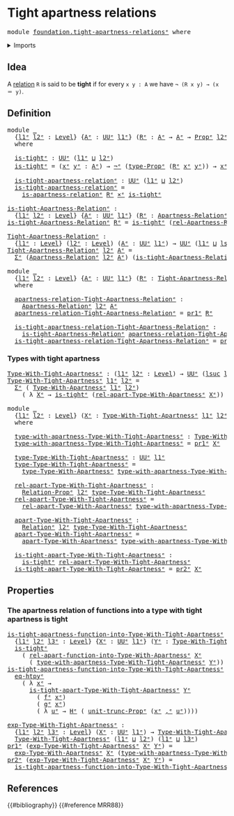 # Tight apartness relations

<pre class="Agda"><a id="38" class="Keyword">module</a> <a id="45" href="foundation.tight-apartness-relations%25E1%25B5%2589.html" class="Module">foundation.tight-apartness-relationsᵉ</a> <a id="83" class="Keyword">where</a>
</pre>
<details><summary>Imports</summary>

<pre class="Agda"><a id="139" class="Keyword">open</a> <a id="144" class="Keyword">import</a> <a id="151" href="foundation.apartness-relations%25E1%25B5%2589.html" class="Module">foundation.apartness-relationsᵉ</a>
<a id="183" class="Keyword">open</a> <a id="188" class="Keyword">import</a> <a id="195" href="foundation.binary-relations%25E1%25B5%2589.html" class="Module">foundation.binary-relationsᵉ</a>
<a id="224" class="Keyword">open</a> <a id="229" class="Keyword">import</a> <a id="236" href="foundation.dependent-pair-types%25E1%25B5%2589.html" class="Module">foundation.dependent-pair-typesᵉ</a>
<a id="269" class="Keyword">open</a> <a id="274" class="Keyword">import</a> <a id="281" href="foundation.function-extensionality%25E1%25B5%2589.html" class="Module">foundation.function-extensionalityᵉ</a>
<a id="317" class="Keyword">open</a> <a id="322" class="Keyword">import</a> <a id="329" href="foundation.propositional-truncations%25E1%25B5%2589.html" class="Module">foundation.propositional-truncationsᵉ</a>
<a id="367" class="Keyword">open</a> <a id="372" class="Keyword">import</a> <a id="379" href="foundation.universe-levels%25E1%25B5%2589.html" class="Module">foundation.universe-levelsᵉ</a>

<a id="408" class="Keyword">open</a> <a id="413" class="Keyword">import</a> <a id="420" href="foundation-core.cartesian-product-types%25E1%25B5%2589.html" class="Module">foundation-core.cartesian-product-typesᵉ</a>
<a id="461" class="Keyword">open</a> <a id="466" class="Keyword">import</a> <a id="473" href="foundation-core.identity-types%25E1%25B5%2589.html" class="Module">foundation-core.identity-typesᵉ</a>
<a id="505" class="Keyword">open</a> <a id="510" class="Keyword">import</a> <a id="517" href="foundation-core.negation%25E1%25B5%2589.html" class="Module">foundation-core.negationᵉ</a>
<a id="543" class="Keyword">open</a> <a id="548" class="Keyword">import</a> <a id="555" href="foundation-core.propositions%25E1%25B5%2589.html" class="Module">foundation-core.propositionsᵉ</a>
</pre>
</details>

## Idea

A [relation](foundation.binary-relations.md) `R` is said to be **tight** if for
every `x y : A` we have `¬ (R x y) → (x ＝ y)`.

## Definition

<pre class="Agda"><a id="762" class="Keyword">module</a> <a id="769" href="foundation.tight-apartness-relations%25E1%25B5%2589.html#769" class="Module">_</a>
  <a id="773" class="Symbol">{</a><a id="774" href="foundation.tight-apartness-relations%25E1%25B5%2589.html#774" class="Bound">l1ᵉ</a> <a id="778" href="foundation.tight-apartness-relations%25E1%25B5%2589.html#778" class="Bound">l2ᵉ</a> <a id="782" class="Symbol">:</a> <a id="784" href="Agda.Primitive.html#742" class="Postulate">Level</a><a id="789" class="Symbol">}</a> <a id="791" class="Symbol">{</a><a id="792" href="foundation.tight-apartness-relations%25E1%25B5%2589.html#792" class="Bound">Aᵉ</a> <a id="795" class="Symbol">:</a> <a id="797" href="Agda.Primitive.html#429" class="Primitive">UUᵉ</a> <a id="801" href="foundation.tight-apartness-relations%25E1%25B5%2589.html#774" class="Bound">l1ᵉ</a><a id="804" class="Symbol">}</a> <a id="806" class="Symbol">(</a><a id="807" href="foundation.tight-apartness-relations%25E1%25B5%2589.html#807" class="Bound">Rᵉ</a> <a id="810" class="Symbol">:</a> <a id="812" href="foundation.tight-apartness-relations%25E1%25B5%2589.html#792" class="Bound">Aᵉ</a> <a id="815" class="Symbol">→</a> <a id="817" href="foundation.tight-apartness-relations%25E1%25B5%2589.html#792" class="Bound">Aᵉ</a> <a id="820" class="Symbol">→</a> <a id="822" href="foundation-core.propositions%25E1%25B5%2589.html#1181" class="Function">Propᵉ</a> <a id="828" href="foundation.tight-apartness-relations%25E1%25B5%2589.html#778" class="Bound">l2ᵉ</a><a id="831" class="Symbol">)</a>
  <a id="835" class="Keyword">where</a>

  <a id="844" href="foundation.tight-apartness-relations%25E1%25B5%2589.html#844" class="Function">is-tightᵉ</a> <a id="854" class="Symbol">:</a> <a id="856" href="Agda.Primitive.html#429" class="Primitive">UUᵉ</a> <a id="860" class="Symbol">(</a><a id="861" href="foundation.tight-apartness-relations%25E1%25B5%2589.html#774" class="Bound">l1ᵉ</a> <a id="865" href="Agda.Primitive.html#961" class="Primitive Operator">⊔</a> <a id="867" href="foundation.tight-apartness-relations%25E1%25B5%2589.html#778" class="Bound">l2ᵉ</a><a id="870" class="Symbol">)</a>
  <a id="874" href="foundation.tight-apartness-relations%25E1%25B5%2589.html#844" class="Function">is-tightᵉ</a> <a id="884" class="Symbol">=</a> <a id="886" class="Symbol">(</a><a id="887" href="foundation.tight-apartness-relations%25E1%25B5%2589.html#887" class="Bound">xᵉ</a> <a id="890" href="foundation.tight-apartness-relations%25E1%25B5%2589.html#890" class="Bound">yᵉ</a> <a id="893" class="Symbol">:</a> <a id="895" href="foundation.tight-apartness-relations%25E1%25B5%2589.html#792" class="Bound">Aᵉ</a><a id="897" class="Symbol">)</a> <a id="899" class="Symbol">→</a> <a id="901" href="foundation-core.negation%25E1%25B5%2589.html#599" class="Function Operator">¬ᵉ</a> <a id="904" class="Symbol">(</a><a id="905" href="foundation-core.propositions%25E1%25B5%2589.html#1288" class="Function">type-Propᵉ</a> <a id="916" class="Symbol">(</a><a id="917" href="foundation.tight-apartness-relations%25E1%25B5%2589.html#807" class="Bound">Rᵉ</a> <a id="920" href="foundation.tight-apartness-relations%25E1%25B5%2589.html#887" class="Bound">xᵉ</a> <a id="923" href="foundation.tight-apartness-relations%25E1%25B5%2589.html#890" class="Bound">yᵉ</a><a id="925" class="Symbol">))</a> <a id="928" class="Symbol">→</a> <a id="930" href="foundation.tight-apartness-relations%25E1%25B5%2589.html#887" class="Bound">xᵉ</a> <a id="933" href="foundation-core.identity-types%25E1%25B5%2589.html#2730" class="Function Operator">＝ᵉ</a> <a id="936" href="foundation.tight-apartness-relations%25E1%25B5%2589.html#890" class="Bound">yᵉ</a>

  <a id="942" href="foundation.tight-apartness-relations%25E1%25B5%2589.html#942" class="Function">is-tight-apartness-relationᵉ</a> <a id="971" class="Symbol">:</a> <a id="973" href="Agda.Primitive.html#429" class="Primitive">UUᵉ</a> <a id="977" class="Symbol">(</a><a id="978" href="foundation.tight-apartness-relations%25E1%25B5%2589.html#774" class="Bound">l1ᵉ</a> <a id="982" href="Agda.Primitive.html#961" class="Primitive Operator">⊔</a> <a id="984" href="foundation.tight-apartness-relations%25E1%25B5%2589.html#778" class="Bound">l2ᵉ</a><a id="987" class="Symbol">)</a>
  <a id="991" href="foundation.tight-apartness-relations%25E1%25B5%2589.html#942" class="Function">is-tight-apartness-relationᵉ</a> <a id="1020" class="Symbol">=</a>
    <a id="1026" href="foundation.apartness-relations%25E1%25B5%2589.html#1916" class="Function">is-apartness-relationᵉ</a> <a id="1049" href="foundation.tight-apartness-relations%25E1%25B5%2589.html#807" class="Bound">Rᵉ</a> <a id="1052" href="foundation-core.cartesian-product-types%25E1%25B5%2589.html#623" class="Function Operator">×ᵉ</a> <a id="1055" href="foundation.tight-apartness-relations%25E1%25B5%2589.html#844" class="Function">is-tightᵉ</a>

<a id="is-tight-Apartness-Relationᵉ"></a><a id="1066" href="foundation.tight-apartness-relations%25E1%25B5%2589.html#1066" class="Function">is-tight-Apartness-Relationᵉ</a> <a id="1095" class="Symbol">:</a>
  <a id="1099" class="Symbol">{</a><a id="1100" href="foundation.tight-apartness-relations%25E1%25B5%2589.html#1100" class="Bound">l1ᵉ</a> <a id="1104" href="foundation.tight-apartness-relations%25E1%25B5%2589.html#1104" class="Bound">l2ᵉ</a> <a id="1108" class="Symbol">:</a> <a id="1110" href="Agda.Primitive.html#742" class="Postulate">Level</a><a id="1115" class="Symbol">}</a> <a id="1117" class="Symbol">{</a><a id="1118" href="foundation.tight-apartness-relations%25E1%25B5%2589.html#1118" class="Bound">Aᵉ</a> <a id="1121" class="Symbol">:</a> <a id="1123" href="Agda.Primitive.html#429" class="Primitive">UUᵉ</a> <a id="1127" href="foundation.tight-apartness-relations%25E1%25B5%2589.html#1100" class="Bound">l1ᵉ</a><a id="1130" class="Symbol">}</a> <a id="1132" class="Symbol">(</a><a id="1133" href="foundation.tight-apartness-relations%25E1%25B5%2589.html#1133" class="Bound">Rᵉ</a> <a id="1136" class="Symbol">:</a> <a id="1138" href="foundation.apartness-relations%25E1%25B5%2589.html#2095" class="Function">Apartness-Relationᵉ</a> <a id="1158" href="foundation.tight-apartness-relations%25E1%25B5%2589.html#1104" class="Bound">l2ᵉ</a> <a id="1162" href="foundation.tight-apartness-relations%25E1%25B5%2589.html#1118" class="Bound">Aᵉ</a><a id="1164" class="Symbol">)</a> <a id="1166" class="Symbol">→</a> <a id="1168" href="Agda.Primitive.html#429" class="Primitive">UUᵉ</a> <a id="1172" class="Symbol">(</a><a id="1173" href="foundation.tight-apartness-relations%25E1%25B5%2589.html#1100" class="Bound">l1ᵉ</a> <a id="1177" href="Agda.Primitive.html#961" class="Primitive Operator">⊔</a> <a id="1179" href="foundation.tight-apartness-relations%25E1%25B5%2589.html#1104" class="Bound">l2ᵉ</a><a id="1182" class="Symbol">)</a>
<a id="1184" href="foundation.tight-apartness-relations%25E1%25B5%2589.html#1066" class="Function">is-tight-Apartness-Relationᵉ</a> <a id="1213" href="foundation.tight-apartness-relations%25E1%25B5%2589.html#1213" class="Bound">Rᵉ</a> <a id="1216" class="Symbol">=</a> <a id="1218" href="foundation.tight-apartness-relations%25E1%25B5%2589.html#844" class="Function">is-tightᵉ</a> <a id="1228" class="Symbol">(</a><a id="1229" href="foundation.apartness-relations%25E1%25B5%2589.html#2356" class="Function">rel-Apartness-Relationᵉ</a> <a id="1253" href="foundation.tight-apartness-relations%25E1%25B5%2589.html#1213" class="Bound">Rᵉ</a><a id="1255" class="Symbol">)</a>

<a id="Tight-Apartness-Relationᵉ"></a><a id="1258" href="foundation.tight-apartness-relations%25E1%25B5%2589.html#1258" class="Function">Tight-Apartness-Relationᵉ</a> <a id="1284" class="Symbol">:</a>
  <a id="1288" class="Symbol">{</a><a id="1289" href="foundation.tight-apartness-relations%25E1%25B5%2589.html#1289" class="Bound">l1ᵉ</a> <a id="1293" class="Symbol">:</a> <a id="1295" href="Agda.Primitive.html#742" class="Postulate">Level</a><a id="1300" class="Symbol">}</a> <a id="1302" class="Symbol">(</a><a id="1303" href="foundation.tight-apartness-relations%25E1%25B5%2589.html#1303" class="Bound">l2ᵉ</a> <a id="1307" class="Symbol">:</a> <a id="1309" href="Agda.Primitive.html#742" class="Postulate">Level</a><a id="1314" class="Symbol">)</a> <a id="1316" class="Symbol">(</a><a id="1317" href="foundation.tight-apartness-relations%25E1%25B5%2589.html#1317" class="Bound">Aᵉ</a> <a id="1320" class="Symbol">:</a> <a id="1322" href="Agda.Primitive.html#429" class="Primitive">UUᵉ</a> <a id="1326" href="foundation.tight-apartness-relations%25E1%25B5%2589.html#1289" class="Bound">l1ᵉ</a><a id="1329" class="Symbol">)</a> <a id="1331" class="Symbol">→</a> <a id="1333" href="Agda.Primitive.html#429" class="Primitive">UUᵉ</a> <a id="1337" class="Symbol">(</a><a id="1338" href="foundation.tight-apartness-relations%25E1%25B5%2589.html#1289" class="Bound">l1ᵉ</a> <a id="1342" href="Agda.Primitive.html#961" class="Primitive Operator">⊔</a> <a id="1344" href="Agda.Primitive.html#931" class="Primitive">lsuc</a> <a id="1349" href="foundation.tight-apartness-relations%25E1%25B5%2589.html#1303" class="Bound">l2ᵉ</a><a id="1352" class="Symbol">)</a>
<a id="1354" href="foundation.tight-apartness-relations%25E1%25B5%2589.html#1258" class="Function">Tight-Apartness-Relationᵉ</a> <a id="1380" href="foundation.tight-apartness-relations%25E1%25B5%2589.html#1380" class="Bound">l2ᵉ</a> <a id="1384" href="foundation.tight-apartness-relations%25E1%25B5%2589.html#1384" class="Bound">Aᵉ</a> <a id="1387" class="Symbol">=</a>
  <a id="1391" href="foundation.dependent-pair-types%25E1%25B5%2589.html#585" class="Record">Σᵉ</a> <a id="1394" class="Symbol">(</a><a id="1395" href="foundation.apartness-relations%25E1%25B5%2589.html#2095" class="Function">Apartness-Relationᵉ</a> <a id="1415" href="foundation.tight-apartness-relations%25E1%25B5%2589.html#1380" class="Bound">l2ᵉ</a> <a id="1419" href="foundation.tight-apartness-relations%25E1%25B5%2589.html#1384" class="Bound">Aᵉ</a><a id="1421" class="Symbol">)</a> <a id="1423" class="Symbol">(</a><a id="1424" href="foundation.tight-apartness-relations%25E1%25B5%2589.html#1066" class="Function">is-tight-Apartness-Relationᵉ</a><a id="1452" class="Symbol">)</a>

<a id="1455" class="Keyword">module</a> <a id="1462" href="foundation.tight-apartness-relations%25E1%25B5%2589.html#1462" class="Module">_</a>
  <a id="1466" class="Symbol">{</a><a id="1467" href="foundation.tight-apartness-relations%25E1%25B5%2589.html#1467" class="Bound">l1ᵉ</a> <a id="1471" href="foundation.tight-apartness-relations%25E1%25B5%2589.html#1471" class="Bound">l2ᵉ</a> <a id="1475" class="Symbol">:</a> <a id="1477" href="Agda.Primitive.html#742" class="Postulate">Level</a><a id="1482" class="Symbol">}</a> <a id="1484" class="Symbol">{</a><a id="1485" href="foundation.tight-apartness-relations%25E1%25B5%2589.html#1485" class="Bound">Aᵉ</a> <a id="1488" class="Symbol">:</a> <a id="1490" href="Agda.Primitive.html#429" class="Primitive">UUᵉ</a> <a id="1494" href="foundation.tight-apartness-relations%25E1%25B5%2589.html#1467" class="Bound">l1ᵉ</a><a id="1497" class="Symbol">}</a> <a id="1499" class="Symbol">(</a><a id="1500" href="foundation.tight-apartness-relations%25E1%25B5%2589.html#1500" class="Bound">Rᵉ</a> <a id="1503" class="Symbol">:</a> <a id="1505" href="foundation.tight-apartness-relations%25E1%25B5%2589.html#1258" class="Function">Tight-Apartness-Relationᵉ</a> <a id="1531" href="foundation.tight-apartness-relations%25E1%25B5%2589.html#1471" class="Bound">l2ᵉ</a> <a id="1535" href="foundation.tight-apartness-relations%25E1%25B5%2589.html#1485" class="Bound">Aᵉ</a><a id="1537" class="Symbol">)</a>
  <a id="1541" class="Keyword">where</a>

  <a id="1550" href="foundation.tight-apartness-relations%25E1%25B5%2589.html#1550" class="Function">apartness-relation-Tight-Apartness-Relationᵉ</a> <a id="1595" class="Symbol">:</a>
    <a id="1601" href="foundation.apartness-relations%25E1%25B5%2589.html#2095" class="Function">Apartness-Relationᵉ</a> <a id="1621" href="foundation.tight-apartness-relations%25E1%25B5%2589.html#1471" class="Bound">l2ᵉ</a> <a id="1625" href="foundation.tight-apartness-relations%25E1%25B5%2589.html#1485" class="Bound">Aᵉ</a>
  <a id="1630" href="foundation.tight-apartness-relations%25E1%25B5%2589.html#1550" class="Function">apartness-relation-Tight-Apartness-Relationᵉ</a> <a id="1675" class="Symbol">=</a> <a id="1677" href="foundation.dependent-pair-types%25E1%25B5%2589.html#697" class="Field">pr1ᵉ</a> <a id="1682" href="foundation.tight-apartness-relations%25E1%25B5%2589.html#1500" class="Bound">Rᵉ</a>

  <a id="1688" href="foundation.tight-apartness-relations%25E1%25B5%2589.html#1688" class="Function">is-tight-apartness-relation-Tight-Apartness-Relationᵉ</a> <a id="1742" class="Symbol">:</a>
    <a id="1748" href="foundation.tight-apartness-relations%25E1%25B5%2589.html#1066" class="Function">is-tight-Apartness-Relationᵉ</a> <a id="1777" href="foundation.tight-apartness-relations%25E1%25B5%2589.html#1550" class="Function">apartness-relation-Tight-Apartness-Relationᵉ</a>
  <a id="1824" href="foundation.tight-apartness-relations%25E1%25B5%2589.html#1688" class="Function">is-tight-apartness-relation-Tight-Apartness-Relationᵉ</a> <a id="1878" class="Symbol">=</a> <a id="1880" href="foundation.dependent-pair-types%25E1%25B5%2589.html#711" class="Field">pr2ᵉ</a> <a id="1885" href="foundation.tight-apartness-relations%25E1%25B5%2589.html#1500" class="Bound">Rᵉ</a>
</pre>
### Types with tight apartness

<pre class="Agda"><a id="Type-With-Tight-Apartnessᵉ"></a><a id="1933" href="foundation.tight-apartness-relations%25E1%25B5%2589.html#1933" class="Function">Type-With-Tight-Apartnessᵉ</a> <a id="1960" class="Symbol">:</a> <a id="1962" class="Symbol">(</a><a id="1963" href="foundation.tight-apartness-relations%25E1%25B5%2589.html#1963" class="Bound">l1ᵉ</a> <a id="1967" href="foundation.tight-apartness-relations%25E1%25B5%2589.html#1967" class="Bound">l2ᵉ</a> <a id="1971" class="Symbol">:</a> <a id="1973" href="Agda.Primitive.html#742" class="Postulate">Level</a><a id="1978" class="Symbol">)</a> <a id="1980" class="Symbol">→</a> <a id="1982" href="Agda.Primitive.html#429" class="Primitive">UUᵉ</a> <a id="1986" class="Symbol">(</a><a id="1987" href="Agda.Primitive.html#931" class="Primitive">lsuc</a> <a id="1992" href="foundation.tight-apartness-relations%25E1%25B5%2589.html#1963" class="Bound">l1ᵉ</a> <a id="1996" href="Agda.Primitive.html#961" class="Primitive Operator">⊔</a> <a id="1998" href="Agda.Primitive.html#931" class="Primitive">lsuc</a> <a id="2003" href="foundation.tight-apartness-relations%25E1%25B5%2589.html#1967" class="Bound">l2ᵉ</a><a id="2006" class="Symbol">)</a>
<a id="2008" href="foundation.tight-apartness-relations%25E1%25B5%2589.html#1933" class="Function">Type-With-Tight-Apartnessᵉ</a> <a id="2035" href="foundation.tight-apartness-relations%25E1%25B5%2589.html#2035" class="Bound">l1ᵉ</a> <a id="2039" href="foundation.tight-apartness-relations%25E1%25B5%2589.html#2039" class="Bound">l2ᵉ</a> <a id="2043" class="Symbol">=</a>
  <a id="2047" href="foundation.dependent-pair-types%25E1%25B5%2589.html#585" class="Record">Σᵉ</a> <a id="2050" class="Symbol">(</a> <a id="2052" href="foundation.apartness-relations%25E1%25B5%2589.html#3175" class="Function">Type-With-Apartnessᵉ</a> <a id="2073" href="foundation.tight-apartness-relations%25E1%25B5%2589.html#2035" class="Bound">l1ᵉ</a> <a id="2077" href="foundation.tight-apartness-relations%25E1%25B5%2589.html#2039" class="Bound">l2ᵉ</a><a id="2080" class="Symbol">)</a>
    <a id="2086" class="Symbol">(</a> <a id="2088" class="Symbol">λ</a> <a id="2090" href="foundation.tight-apartness-relations%25E1%25B5%2589.html#2090" class="Bound">Xᵉ</a> <a id="2093" class="Symbol">→</a> <a id="2095" href="foundation.tight-apartness-relations%25E1%25B5%2589.html#844" class="Function">is-tightᵉ</a> <a id="2105" class="Symbol">(</a><a id="2106" href="foundation.apartness-relations%25E1%25B5%2589.html#3623" class="Function">rel-apart-Type-With-Apartnessᵉ</a> <a id="2137" href="foundation.tight-apartness-relations%25E1%25B5%2589.html#2090" class="Bound">Xᵉ</a><a id="2139" class="Symbol">))</a>

<a id="2143" class="Keyword">module</a> <a id="2150" href="foundation.tight-apartness-relations%25E1%25B5%2589.html#2150" class="Module">_</a>
  <a id="2154" class="Symbol">{</a><a id="2155" href="foundation.tight-apartness-relations%25E1%25B5%2589.html#2155" class="Bound">l1ᵉ</a> <a id="2159" href="foundation.tight-apartness-relations%25E1%25B5%2589.html#2159" class="Bound">l2ᵉ</a> <a id="2163" class="Symbol">:</a> <a id="2165" href="Agda.Primitive.html#742" class="Postulate">Level</a><a id="2170" class="Symbol">}</a> <a id="2172" class="Symbol">(</a><a id="2173" href="foundation.tight-apartness-relations%25E1%25B5%2589.html#2173" class="Bound">Xᵉ</a> <a id="2176" class="Symbol">:</a> <a id="2178" href="foundation.tight-apartness-relations%25E1%25B5%2589.html#1933" class="Function">Type-With-Tight-Apartnessᵉ</a> <a id="2205" href="foundation.tight-apartness-relations%25E1%25B5%2589.html#2155" class="Bound">l1ᵉ</a> <a id="2209" href="foundation.tight-apartness-relations%25E1%25B5%2589.html#2159" class="Bound">l2ᵉ</a><a id="2212" class="Symbol">)</a>
  <a id="2216" class="Keyword">where</a>

  <a id="2225" href="foundation.tight-apartness-relations%25E1%25B5%2589.html#2225" class="Function">type-with-apartness-Type-With-Tight-Apartnessᵉ</a> <a id="2272" class="Symbol">:</a> <a id="2274" href="foundation.apartness-relations%25E1%25B5%2589.html#3175" class="Function">Type-With-Apartnessᵉ</a> <a id="2295" href="foundation.tight-apartness-relations%25E1%25B5%2589.html#2155" class="Bound">l1ᵉ</a> <a id="2299" href="foundation.tight-apartness-relations%25E1%25B5%2589.html#2159" class="Bound">l2ᵉ</a>
  <a id="2305" href="foundation.tight-apartness-relations%25E1%25B5%2589.html#2225" class="Function">type-with-apartness-Type-With-Tight-Apartnessᵉ</a> <a id="2352" class="Symbol">=</a> <a id="2354" href="foundation.dependent-pair-types%25E1%25B5%2589.html#697" class="Field">pr1ᵉ</a> <a id="2359" href="foundation.tight-apartness-relations%25E1%25B5%2589.html#2173" class="Bound">Xᵉ</a>

  <a id="2365" href="foundation.tight-apartness-relations%25E1%25B5%2589.html#2365" class="Function">type-Type-With-Tight-Apartnessᵉ</a> <a id="2397" class="Symbol">:</a> <a id="2399" href="Agda.Primitive.html#429" class="Primitive">UUᵉ</a> <a id="2403" href="foundation.tight-apartness-relations%25E1%25B5%2589.html#2155" class="Bound">l1ᵉ</a>
  <a id="2409" href="foundation.tight-apartness-relations%25E1%25B5%2589.html#2365" class="Function">type-Type-With-Tight-Apartnessᵉ</a> <a id="2441" class="Symbol">=</a>
    <a id="2447" href="foundation.apartness-relations%25E1%25B5%2589.html#3395" class="Function">type-Type-With-Apartnessᵉ</a> <a id="2473" href="foundation.tight-apartness-relations%25E1%25B5%2589.html#2225" class="Function">type-with-apartness-Type-With-Tight-Apartnessᵉ</a>

  <a id="2523" href="foundation.tight-apartness-relations%25E1%25B5%2589.html#2523" class="Function">rel-apart-Type-With-Tight-Apartnessᵉ</a> <a id="2560" class="Symbol">:</a>
    <a id="2566" href="foundation.binary-relations%25E1%25B5%2589.html#1550" class="Function">Relation-Propᵉ</a> <a id="2581" href="foundation.tight-apartness-relations%25E1%25B5%2589.html#2159" class="Bound">l2ᵉ</a> <a id="2585" href="foundation.tight-apartness-relations%25E1%25B5%2589.html#2365" class="Function">type-Type-With-Tight-Apartnessᵉ</a>
  <a id="2619" href="foundation.tight-apartness-relations%25E1%25B5%2589.html#2523" class="Function">rel-apart-Type-With-Tight-Apartnessᵉ</a> <a id="2656" class="Symbol">=</a>
    <a id="2662" href="foundation.apartness-relations%25E1%25B5%2589.html#3623" class="Function">rel-apart-Type-With-Apartnessᵉ</a> <a id="2693" href="foundation.tight-apartness-relations%25E1%25B5%2589.html#2225" class="Function">type-with-apartness-Type-With-Tight-Apartnessᵉ</a>

  <a id="2743" href="foundation.tight-apartness-relations%25E1%25B5%2589.html#2743" class="Function">apart-Type-With-Tight-Apartnessᵉ</a> <a id="2776" class="Symbol">:</a>
    <a id="2782" href="foundation.binary-relations%25E1%25B5%2589.html#1217" class="Function">Relationᵉ</a> <a id="2792" href="foundation.tight-apartness-relations%25E1%25B5%2589.html#2159" class="Bound">l2ᵉ</a> <a id="2796" href="foundation.tight-apartness-relations%25E1%25B5%2589.html#2365" class="Function">type-Type-With-Tight-Apartnessᵉ</a>
  <a id="2830" href="foundation.tight-apartness-relations%25E1%25B5%2589.html#2743" class="Function">apart-Type-With-Tight-Apartnessᵉ</a> <a id="2863" class="Symbol">=</a>
    <a id="2869" href="foundation.apartness-relations%25E1%25B5%2589.html#3807" class="Function">apart-Type-With-Apartnessᵉ</a> <a id="2896" href="foundation.tight-apartness-relations%25E1%25B5%2589.html#2225" class="Function">type-with-apartness-Type-With-Tight-Apartnessᵉ</a>

  <a id="2946" href="foundation.tight-apartness-relations%25E1%25B5%2589.html#2946" class="Function">is-tight-apart-Type-With-Tight-Apartnessᵉ</a> <a id="2988" class="Symbol">:</a>
    <a id="2994" href="foundation.tight-apartness-relations%25E1%25B5%2589.html#844" class="Function">is-tightᵉ</a> <a id="3004" href="foundation.tight-apartness-relations%25E1%25B5%2589.html#2523" class="Function">rel-apart-Type-With-Tight-Apartnessᵉ</a>
  <a id="3043" href="foundation.tight-apartness-relations%25E1%25B5%2589.html#2946" class="Function">is-tight-apart-Type-With-Tight-Apartnessᵉ</a> <a id="3085" class="Symbol">=</a> <a id="3087" href="foundation.dependent-pair-types%25E1%25B5%2589.html#711" class="Field">pr2ᵉ</a> <a id="3092" href="foundation.tight-apartness-relations%25E1%25B5%2589.html#2173" class="Bound">Xᵉ</a>
</pre>
## Properties

### The apartness relation of functions into a type with tight apartness is tight

<pre class="Agda"><a id="is-tight-apartness-function-into-Type-With-Tight-Apartnessᵉ"></a><a id="3206" href="foundation.tight-apartness-relations%25E1%25B5%2589.html#3206" class="Function">is-tight-apartness-function-into-Type-With-Tight-Apartnessᵉ</a> <a id="3266" class="Symbol">:</a>
  <a id="3270" class="Symbol">{</a><a id="3271" href="foundation.tight-apartness-relations%25E1%25B5%2589.html#3271" class="Bound">l1ᵉ</a> <a id="3275" href="foundation.tight-apartness-relations%25E1%25B5%2589.html#3275" class="Bound">l2ᵉ</a> <a id="3279" href="foundation.tight-apartness-relations%25E1%25B5%2589.html#3279" class="Bound">l3ᵉ</a> <a id="3283" class="Symbol">:</a> <a id="3285" href="Agda.Primitive.html#742" class="Postulate">Level</a><a id="3290" class="Symbol">}</a> <a id="3292" class="Symbol">{</a><a id="3293" href="foundation.tight-apartness-relations%25E1%25B5%2589.html#3293" class="Bound">Xᵉ</a> <a id="3296" class="Symbol">:</a> <a id="3298" href="Agda.Primitive.html#429" class="Primitive">UUᵉ</a> <a id="3302" href="foundation.tight-apartness-relations%25E1%25B5%2589.html#3271" class="Bound">l1ᵉ</a><a id="3305" class="Symbol">}</a> <a id="3307" class="Symbol">(</a><a id="3308" href="foundation.tight-apartness-relations%25E1%25B5%2589.html#3308" class="Bound">Yᵉ</a> <a id="3311" class="Symbol">:</a> <a id="3313" href="foundation.tight-apartness-relations%25E1%25B5%2589.html#1933" class="Function">Type-With-Tight-Apartnessᵉ</a> <a id="3340" href="foundation.tight-apartness-relations%25E1%25B5%2589.html#3275" class="Bound">l2ᵉ</a> <a id="3344" href="foundation.tight-apartness-relations%25E1%25B5%2589.html#3279" class="Bound">l3ᵉ</a><a id="3347" class="Symbol">)</a> <a id="3349" class="Symbol">→</a>
  <a id="3353" href="foundation.tight-apartness-relations%25E1%25B5%2589.html#844" class="Function">is-tightᵉ</a>
    <a id="3367" class="Symbol">(</a> <a id="3369" href="foundation.apartness-relations%25E1%25B5%2589.html#5011" class="Function">rel-apart-function-into-Type-With-Apartnessᵉ</a> <a id="3414" href="foundation.tight-apartness-relations%25E1%25B5%2589.html#3293" class="Bound">Xᵉ</a>
      <a id="3423" class="Symbol">(</a> <a id="3425" href="foundation.tight-apartness-relations%25E1%25B5%2589.html#2225" class="Function">type-with-apartness-Type-With-Tight-Apartnessᵉ</a> <a id="3472" href="foundation.tight-apartness-relations%25E1%25B5%2589.html#3308" class="Bound">Yᵉ</a><a id="3474" class="Symbol">))</a>
<a id="3477" href="foundation.tight-apartness-relations%25E1%25B5%2589.html#3206" class="Function">is-tight-apartness-function-into-Type-With-Tight-Apartnessᵉ</a> <a id="3537" href="foundation.tight-apartness-relations%25E1%25B5%2589.html#3537" class="Bound">Yᵉ</a> <a id="3540" href="foundation.tight-apartness-relations%25E1%25B5%2589.html#3540" class="Bound">fᵉ</a> <a id="3543" href="foundation.tight-apartness-relations%25E1%25B5%2589.html#3543" class="Bound">gᵉ</a> <a id="3546" href="foundation.tight-apartness-relations%25E1%25B5%2589.html#3546" class="Bound">Hᵉ</a> <a id="3549" class="Symbol">=</a>
  <a id="3553" href="foundation.function-extensionality%25E1%25B5%2589.html#4062" class="Postulate">eq-htpyᵉ</a>
    <a id="3566" class="Symbol">(</a> <a id="3568" class="Symbol">λ</a> <a id="3570" href="foundation.tight-apartness-relations%25E1%25B5%2589.html#3570" class="Bound">xᵉ</a> <a id="3573" class="Symbol">→</a>
      <a id="3581" href="foundation.tight-apartness-relations%25E1%25B5%2589.html#2946" class="Function">is-tight-apart-Type-With-Tight-Apartnessᵉ</a> <a id="3623" href="foundation.tight-apartness-relations%25E1%25B5%2589.html#3537" class="Bound">Yᵉ</a>
        <a id="3634" class="Symbol">(</a> <a id="3636" href="foundation.tight-apartness-relations%25E1%25B5%2589.html#3540" class="Bound">fᵉ</a> <a id="3639" href="foundation.tight-apartness-relations%25E1%25B5%2589.html#3570" class="Bound">xᵉ</a><a id="3641" class="Symbol">)</a>
        <a id="3651" class="Symbol">(</a> <a id="3653" href="foundation.tight-apartness-relations%25E1%25B5%2589.html#3543" class="Bound">gᵉ</a> <a id="3656" href="foundation.tight-apartness-relations%25E1%25B5%2589.html#3570" class="Bound">xᵉ</a><a id="3658" class="Symbol">)</a>
        <a id="3668" class="Symbol">(</a> <a id="3670" class="Symbol">λ</a> <a id="3672" href="foundation.tight-apartness-relations%25E1%25B5%2589.html#3672" class="Bound">uᵉ</a> <a id="3675" class="Symbol">→</a> <a id="3677" href="foundation.tight-apartness-relations%25E1%25B5%2589.html#3546" class="Bound">Hᵉ</a> <a id="3680" class="Symbol">(</a> <a id="3682" href="foundation.propositional-truncations%25E1%25B5%2589.html#1593" class="Function">unit-trunc-Propᵉ</a> <a id="3699" class="Symbol">(</a><a id="3700" href="foundation.tight-apartness-relations%25E1%25B5%2589.html#3570" class="Bound">xᵉ</a> <a id="3703" href="foundation.dependent-pair-types%25E1%25B5%2589.html#788" class="InductiveConstructor Operator">,ᵉ</a> <a id="3706" href="foundation.tight-apartness-relations%25E1%25B5%2589.html#3672" class="Bound">uᵉ</a><a id="3708" class="Symbol">))))</a>

<a id="exp-Type-With-Tight-Apartnessᵉ"></a><a id="3714" href="foundation.tight-apartness-relations%25E1%25B5%2589.html#3714" class="Function">exp-Type-With-Tight-Apartnessᵉ</a> <a id="3745" class="Symbol">:</a>
  <a id="3749" class="Symbol">{</a><a id="3750" href="foundation.tight-apartness-relations%25E1%25B5%2589.html#3750" class="Bound">l1ᵉ</a> <a id="3754" href="foundation.tight-apartness-relations%25E1%25B5%2589.html#3754" class="Bound">l2ᵉ</a> <a id="3758" href="foundation.tight-apartness-relations%25E1%25B5%2589.html#3758" class="Bound">l3ᵉ</a> <a id="3762" class="Symbol">:</a> <a id="3764" href="Agda.Primitive.html#742" class="Postulate">Level</a><a id="3769" class="Symbol">}</a> <a id="3771" class="Symbol">(</a><a id="3772" href="foundation.tight-apartness-relations%25E1%25B5%2589.html#3772" class="Bound">Xᵉ</a> <a id="3775" class="Symbol">:</a> <a id="3777" href="Agda.Primitive.html#429" class="Primitive">UUᵉ</a> <a id="3781" href="foundation.tight-apartness-relations%25E1%25B5%2589.html#3750" class="Bound">l1ᵉ</a><a id="3784" class="Symbol">)</a> <a id="3786" class="Symbol">→</a> <a id="3788" href="foundation.tight-apartness-relations%25E1%25B5%2589.html#1933" class="Function">Type-With-Tight-Apartnessᵉ</a> <a id="3815" href="foundation.tight-apartness-relations%25E1%25B5%2589.html#3754" class="Bound">l2ᵉ</a> <a id="3819" href="foundation.tight-apartness-relations%25E1%25B5%2589.html#3758" class="Bound">l3ᵉ</a> <a id="3823" class="Symbol">→</a>
  <a id="3827" href="foundation.tight-apartness-relations%25E1%25B5%2589.html#1933" class="Function">Type-With-Tight-Apartnessᵉ</a> <a id="3854" class="Symbol">(</a><a id="3855" href="foundation.tight-apartness-relations%25E1%25B5%2589.html#3750" class="Bound">l1ᵉ</a> <a id="3859" href="Agda.Primitive.html#961" class="Primitive Operator">⊔</a> <a id="3861" href="foundation.tight-apartness-relations%25E1%25B5%2589.html#3754" class="Bound">l2ᵉ</a><a id="3864" class="Symbol">)</a> <a id="3866" class="Symbol">(</a><a id="3867" href="foundation.tight-apartness-relations%25E1%25B5%2589.html#3750" class="Bound">l1ᵉ</a> <a id="3871" href="Agda.Primitive.html#961" class="Primitive Operator">⊔</a> <a id="3873" href="foundation.tight-apartness-relations%25E1%25B5%2589.html#3758" class="Bound">l3ᵉ</a><a id="3876" class="Symbol">)</a>
<a id="3878" href="foundation.dependent-pair-types%25E1%25B5%2589.html#697" class="Field">pr1ᵉ</a> <a id="3883" class="Symbol">(</a><a id="3884" href="foundation.tight-apartness-relations%25E1%25B5%2589.html#3714" class="Function">exp-Type-With-Tight-Apartnessᵉ</a> <a id="3915" href="foundation.tight-apartness-relations%25E1%25B5%2589.html#3915" class="Bound">Xᵉ</a> <a id="3918" href="foundation.tight-apartness-relations%25E1%25B5%2589.html#3918" class="Bound">Yᵉ</a><a id="3920" class="Symbol">)</a> <a id="3922" class="Symbol">=</a>
  <a id="3926" href="foundation.apartness-relations%25E1%25B5%2589.html#7610" class="Function">exp-Type-With-Apartnessᵉ</a> <a id="3951" href="foundation.tight-apartness-relations%25E1%25B5%2589.html#3915" class="Bound">Xᵉ</a> <a id="3954" class="Symbol">(</a><a id="3955" href="foundation.tight-apartness-relations%25E1%25B5%2589.html#2225" class="Function">type-with-apartness-Type-With-Tight-Apartnessᵉ</a> <a id="4002" href="foundation.tight-apartness-relations%25E1%25B5%2589.html#3918" class="Bound">Yᵉ</a><a id="4004" class="Symbol">)</a>
<a id="4006" href="foundation.dependent-pair-types%25E1%25B5%2589.html#711" class="Field">pr2ᵉ</a> <a id="4011" class="Symbol">(</a><a id="4012" href="foundation.tight-apartness-relations%25E1%25B5%2589.html#3714" class="Function">exp-Type-With-Tight-Apartnessᵉ</a> <a id="4043" href="foundation.tight-apartness-relations%25E1%25B5%2589.html#4043" class="Bound">Xᵉ</a> <a id="4046" href="foundation.tight-apartness-relations%25E1%25B5%2589.html#4046" class="Bound">Yᵉ</a><a id="4048" class="Symbol">)</a> <a id="4050" class="Symbol">=</a>
  <a id="4054" href="foundation.tight-apartness-relations%25E1%25B5%2589.html#3206" class="Function">is-tight-apartness-function-into-Type-With-Tight-Apartnessᵉ</a> <a id="4114" href="foundation.tight-apartness-relations%25E1%25B5%2589.html#4046" class="Bound">Yᵉ</a>
</pre>
## References

{{#bibliography}} {{#reference MRR88}}